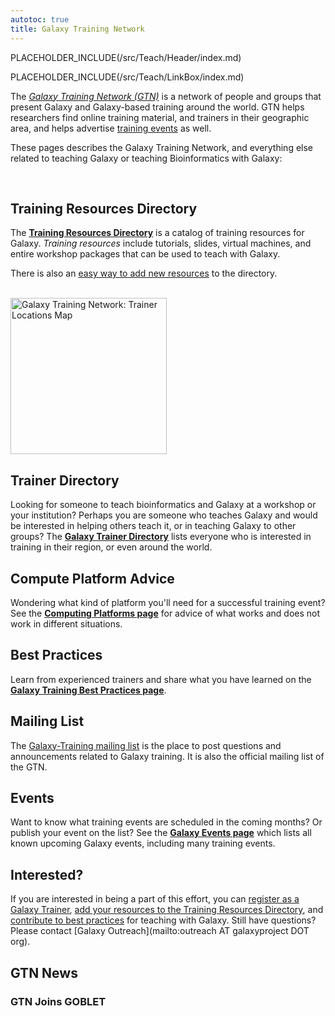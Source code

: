 ```yaml
---
autotoc: true
title: Galaxy Training Network
---
```

PLACEHOLDER_INCLUDE(/src/Teach/Header/index.md)



PLACEHOLDER_INCLUDE(/src/Teach/LinkBox/index.md)

The *[Galaxy Training Network (GTN)](/src/Teach/GTN/index.md)* is a network of people and groups that present Galaxy and Galaxy-based training around the world.  GTN helps researchers find online training material, and trainers in their geographic area, and helps advertise [training events](/src/Events/index.md) as well.

These pages describes the Galaxy Training Network, and everything else related to teaching Galaxy or teaching Bioinformatics with Galaxy:

<div class='left'><br /></div>

## Training Resources Directory

The **[Training Resources Directory](/src/Teach/Resources/index.md)** is a catalog of training resources for Galaxy.  *Training resources* include tutorials, slides, virtual machines, and entire workshop packages that can be used to teach with Galaxy.

There is also an [easy way to add new resources](/src/Teach/Resources/index.md#add-a-training-resource) to the directory.


<div class='right'><br /> <a href='http://bit.ly/gxytrnmap'><img src="/src/Teach/GalaxyTrainingMapThumb.png" alt="Galaxy Training Network: Trainer Locations Map" width="250" /></a> </div>

## Trainer Directory

Looking for someone to teach bioinformatics and Galaxy at a workshop or your institution?  Perhaps you are someone who teaches Galaxy and would be interested in helping others teach it, or in teaching Galaxy to other groups?  The **[Galaxy Trainer Directory](/src/Teach/Trainers/index.md)** lists everyone who is interested in training in their region, or even around the world.  

## Compute Platform Advice

Wondering what kind of platform you'll need for a successful training event?  See the **[Computing Platforms page](/src/Teach/ComputingPlatforms/index.md)** for advice of what works and does not work in different situations.

## Best Practices

Learn from experienced trainers and share what you have learned on the **[Galaxy Training Best Practices page](/src/Teach/BestPractices/index.md)**.  

## Mailing List

The [Galaxy-Training mailing list](http://galaxy-training-mailing-list-archive.35427.n7.nabble.com/) is the place to post questions and announcements related to Galaxy training.  It is also the official mailing list of the GTN.

## Events

Want to know what training events are scheduled in the coming months?  Or publish your event on the list?  See the **[Galaxy Events page](/src/Events/index.md)** which lists all known upcoming Galaxy events, including many training events.


## Interested?

If you are interested in being a part of this effort, you can [register as a Galaxy Trainer](/src/Teach/Trainers/index.md), [add your resources to the Training Resources Directory](/src/Teach/Resources/index.md), and [contribute to best practices](/src/Teach/BestPractices/index.md) for teaching with Galaxy.  Still have questions? Please contact [Galaxy Outreach](mailto:outreach AT galaxyproject DOT org).


## GTN News

### GTN Joins GOBLET

